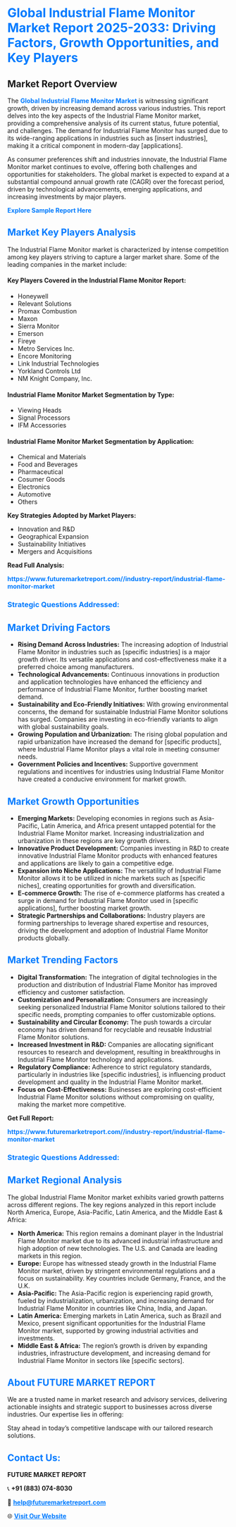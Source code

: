 <h1 style="color: #007BFF;">Global Industrial Flame Monitor Market Report 2025-2033: Driving Factors, Growth Opportunities, and Key Players</h1>

<section id="overview">
<h2>Market Report Overview</h2>
<p>The <a href="https://www.futuremarketreport.com//industry-report/industrial-flame-monitor-market" style="color: #007BFF; text-decoration: none;"><strong>Global Industrial Flame Monitor Market</strong></a> is witnessing significant growth, driven by increasing demand across various industries. This report delves into the key aspects of the Industrial Flame Monitor market, providing a comprehensive analysis of its current status, future potential, and challenges. The demand for Industrial Flame Monitor has surged due to its wide-ranging applications in industries such as [insert industries], making it a critical component in modern-day [applications].</p>
<p>As consumer preferences shift and industries innovate, the Industrial Flame Monitor market continues to evolve, offering both challenges and opportunities for stakeholders. The global market is expected to expand at a substantial compound annual growth rate (CAGR) over the forecast period, driven by technological advancements, emerging applications, and increasing investments by major players.</p>
</section>

<section id="overview">
<p><a href="https://www.futuremarketreport.com//request-sample/reportId=56083" style="color: #007BFF; text-decoration: none;"><strong>Explore Sample Report Here</strong></a></p>
</section>

<section id="key-players">
<h2 style="color: #007BFF;">Market Key Players Analysis</h2>
<p>The Industrial Flame Monitor market is characterized by intense competition among key players striving to capture a larger market share. Some of the leading companies in the market include:</p>
<h4>Key Players Covered in the Industrial Flame Monitor Report:</h4>
<ul><li>Honeywell</li><li>Relevant Solutions</li><li>Promax Combustion</li><li>Maxon</li><li>Sierra Monitor</li><li>Emerson</li><li>Fireye</li><li>Metro Services Inc.</li><li>Encore Monitoring</li><li>Link Industrial Technologies</li><li>Yorkland Controls Ltd</li><li>NM Knight Company, Inc.</li></ul>
<h4>Industrial Flame Monitor Market Segmentation by Type:</h4>
<ul><li>Viewing Heads</li><li>Signal Processors</li><li>IFM Accessories</li></ul>

<h4>Industrial Flame Monitor Market Segmentation by Application:</h4>
<ul><li>Chemical and Materials</li><li>Food and Beverages</li><li>Pharmaceutical</li><li>Cosumer Goods</li><li>Electronics</li><li>Automotive</li><li>Others</li></ul>
<p><strong>Key Strategies Adopted by Market Players:</strong></p>
<ul>
<li>Innovation and R&D</li>
<li>Geographical Expansion</li>
<li>Sustainability Initiatives</li>
<li>Mergers and Acquisitions</li>
</ul>
</section>

<section>
<p><strong>Read Full Analysis: </strong></p><a href="https://www.futuremarketreport.com//industry-report/industrial-flame-monitor-market" style="color: #007BFF; text-decoration: none;"><strong>https://www.futuremarketreport.com//industry-report/industrial-flame-monitor-market</strong></a>
<h3 style="color: #007BFF;">Strategic Questions Addressed:</h3>
</section>

<section id="driving-factors">
<h2 style="color: #007BFF;">Market Driving Factors</h2>
<ul>
<li><strong>Rising Demand Across Industries:</strong> The increasing adoption of Industrial Flame Monitor in industries such as [specific industries] is a major growth driver. Its versatile applications and cost-effectiveness make it a preferred choice among manufacturers.</li>
<li><strong>Technological Advancements:</strong> Continuous innovations in production and application technologies have enhanced the efficiency and performance of Industrial Flame Monitor, further boosting market demand.</li>
<li><strong>Sustainability and Eco-Friendly Initiatives:</strong> With growing environmental concerns, the demand for sustainable Industrial Flame Monitor solutions has surged. Companies are investing in eco-friendly variants to align with global sustainability goals.</li>
<li><strong>Growing Population and Urbanization:</strong> The rising global population and rapid urbanization have increased the demand for [specific products], where Industrial Flame Monitor plays a vital role in meeting consumer needs.</li>
<li><strong>Government Policies and Incentives:</strong> Supportive government regulations and incentives for industries using Industrial Flame Monitor have created a conducive environment for market growth.</li>
</ul>
</section>

<section id="growth-opportunities">
<h2 style="color: #007BFF;">Market Growth Opportunities</h2>
<ul>
<li><strong>Emerging Markets:</strong> Developing economies in regions such as Asia-Pacific, Latin America, and Africa present untapped potential for the Industrial Flame Monitor market. Increasing industrialization and urbanization in these regions are key growth drivers.</li>
<li><strong>Innovative Product Development:</strong> Companies investing in R&D to create innovative Industrial Flame Monitor products with enhanced features and applications are likely to gain a competitive edge.</li>
<li><strong>Expansion into Niche Applications:</strong> The versatility of Industrial Flame Monitor allows it to be utilized in niche markets such as [specific niches], creating opportunities for growth and diversification.</li>
<li><strong>E-commerce Growth:</strong> The rise of e-commerce platforms has created a surge in demand for Industrial Flame Monitor used in [specific applications], further boosting market growth.</li>
<li><strong>Strategic Partnerships and Collaborations:</strong> Industry players are forming partnerships to leverage shared expertise and resources, driving the development and adoption of Industrial Flame Monitor products globally.</li>
</ul>
</section>

<section id="trending-factors">
<h2 style="color: #007BFF;">Market Trending Factors</h2>
<ul>
<li><strong>Digital Transformation:</strong> The integration of digital technologies in the production and distribution of Industrial Flame Monitor has improved efficiency and customer satisfaction.</li>
<li><strong>Customization and Personalization:</strong> Consumers are increasingly seeking personalized Industrial Flame Monitor solutions tailored to their specific needs, prompting companies to offer customizable options.</li>
<li><strong>Sustainability and Circular Economy:</strong> The push towards a circular economy has driven demand for recyclable and reusable Industrial Flame Monitor solutions.</li>
<li><strong>Increased Investment in R&D:</strong> Companies are allocating significant resources to research and development, resulting in breakthroughs in Industrial Flame Monitor technology and applications.</li>
<li><strong>Regulatory Compliance:</strong> Adherence to strict regulatory standards, particularly in industries like [specific industries], is influencing product development and quality in the Industrial Flame Monitor market.</li>
<li><strong>Focus on Cost-Effectiveness:</strong> Businesses are exploring cost-efficient Industrial Flame Monitor solutions without compromising on quality, making the market more competitive.</li>
</ul>
</section>

<section>
<p><strong>Get Full Report: </strong></p><a href="https://www.futuremarketreport.com//industry-report/industrial-flame-monitor-market" style="color: #007BFF; text-decoration: none;"><strong>https://www.futuremarketreport.com//industry-report/industrial-flame-monitor-market</strong></a>
<h3 style="color: #007BFF;">Strategic Questions Addressed:</h3>
</section>


<section id="regional-analysis">
<h2 style="color: #007BFF;">Market Regional Analysis</h2>
<p>The global Industrial Flame Monitor market exhibits varied growth patterns across different regions. The key regions analyzed in this report include North America, Europe, Asia-Pacific, Latin America, and the Middle East & Africa:</p>
<ul>
<li><strong>North America:</strong> This region remains a dominant player in the Industrial Flame Monitor market due to its advanced industrial infrastructure and high adoption of new technologies. The U.S. and Canada are leading markets in this region.</li>
<li><strong>Europe:</strong> Europe has witnessed steady growth in the Industrial Flame Monitor market, driven by stringent environmental regulations and a focus on sustainability. Key countries include Germany, France, and the U.K.</li>
<li><strong>Asia-Pacific:</strong> The Asia-Pacific region is experiencing rapid growth, fueled by industrialization, urbanization, and increasing demand for Industrial Flame Monitor in countries like China, India, and Japan.</li>
<li><strong>Latin America:</strong> Emerging markets in Latin America, such as Brazil and Mexico, present significant opportunities for the Industrial Flame Monitor market, supported by growing industrial activities and investments.</li>
<li><strong>Middle East & Africa:</strong> The region’s growth is driven by expanding industries, infrastructure development, and increasing demand for Industrial Flame Monitor in sectors like [specific sectors].</li>
</ul>
</section>

<footer>
<h2 style="color: #007BFF;">About FUTURE MARKET REPORT</h2>
<p>We are a trusted name in market research and advisory services, delivering actionable insights and strategic support to businesses across diverse industries. Our expertise lies in offering:</p>

<p>Stay ahead in today’s competitive landscape with our tailored research solutions.</p>

<h2 style="color: #007BFF;">Contact Us:</h2>
<p><strong>FUTURE MARKET REPORT</strong></p>
<p>📞 <strong>+91 (883) 074-8030</strong></p>
<p>📧 <strong><a href="mailto:help@futuremarketreport.com" style="color: #007BFF;">help@futuremarketreport.com</a></strong></p>
<p>🌐 <strong><a href="https://www.futuremarketreport.com/" style="color: #007BFF;">Visit Our Website</a></strong></p>
</footer>